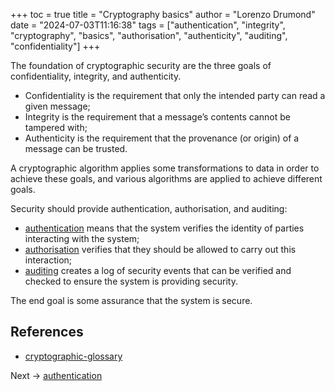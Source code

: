+++
toc = true
title = "Cryptography basics"
author = "Lorenzo Drumond"
date = "2024-07-03T11:16:38"
tags = ["authentication",  "integrity",  "cryptography",  "basics",  "authorisation",  "authenticity",  "auditing",  "confidentiality"]
+++



The foundation of cryptographic security are the three goals of confidentiality, integrity, and authenticity.

- Confidentiality is the requirement that only the intended party can read a given message;
- Integrity is the requirement that a message’s contents cannot be tampered with;
- Authenticity is the requirement that the provenance (or origin) of a message can be trusted.

A cryptographic algorithm applies some transformations to data in order to achieve these goals, and various algorithms are applied to achieve different goals.

Security should provide authentication, authorisation, and auditing:
- [authentication](/wiki/authentication/) means that the system verifies the identity of parties interacting with the system;
- [authorisation](/wiki/authorisation/) verifies that they should be allowed to carry out this interaction;
- [auditing](/wiki/auditing/) creates a log of security events that can be verified and checked to ensure the system is providing security.

The end goal is some assurance that the system is secure.

## References
- [cryptographic-glossary](/wiki/cryptographic-glossary/)

Next -> [authentication](/wiki/authentication/)

